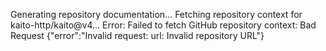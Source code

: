 Generating repository documentation...
Fetching repository context for kaito-http/kaito@v4...
Error: Failed to fetch GitHub repository context: Bad Request
{"error":"Invalid request: url: Invalid repository URL"}